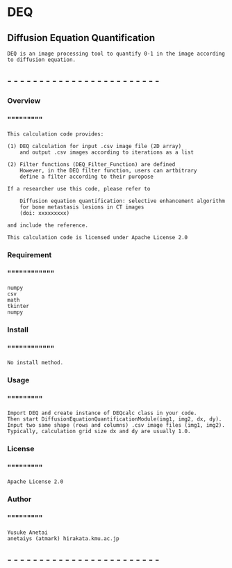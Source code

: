 # DEQ 
## Diffusion Equation Quantification
	DEQ is an image processing tool to quantify 0-1 in the image according to diffusion equation.

## - - - - - - - - - - - - - - - - - - - - - - - -

### Overview
### """""""""
	This calculation code provides:

	(1) DEQ calculation for input .csv image file (2D array)
		and output .csv images according to iterations as a list

	(2) Filter functions (DEQ_Filter_Function) are defined
		However, in the DEQ filter function, users can artbitrary 
		define a filter according to their puropose  

	If a researcher use this code, please refer to
		
		Diffusion equation quantification: selective enhancement algorithm
		for bone metastasis lesions in CT images
		(doi: xxxxxxxxx)
	
	and include the reference.

	This calculation code is licensed under Apache License 2.0 


### Requirement
### """"""""""""
	numpy
 	csv
  	math
	tkinter
 	numpy

### Install
### """"""""""""
	No install method.

### Usage
### """""""""
	Import DEQ and create instance of DEQcalc class in your code.
	Then start DiffusionEquationQuantificationModule(img1, img2, dx, dy).
	Input two same shape (rows and columns) .csv image files (img1, img2).
 	Typically, calculation grid size dx and dy are usually 1.0.

### License
### """""""""
	Apache License 2.0 

### Author
### """""""""
	Yusuke Anetai 
 	anetaiys (atmark) hirakata.kmu.ac.jp

 
  	
## - - - - - - - - - - - - - - - - - - - - - - - -
